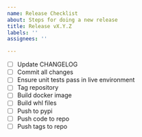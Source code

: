 ```yaml
---
name: Release Checklist
about: Steps for doing a new release
title: Release vX.Y.Z
labels: ''
assignees: ''

---
```


- [ ] Update CHANGELOG
- [ ] Commit all changes
- [ ] Ensure unit tests pass in live environment
- [ ] Tag repository
- [ ] Build docker image
- [ ] Build whl files
- [ ] Push to pypi
- [ ] Push code to repo
- [ ] Push tags to repo
